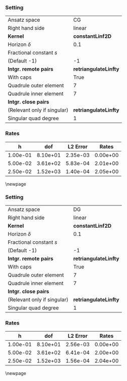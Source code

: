 ### Setting
| | |
| --- | --- |
| Ansatz space | CG |
| Right hand side | linear |
| **Kernel** | **constantLinf2D** |
| Horizon $\delta$ | 0.1 |
| Fractional constant $s$
(Default -1) | -1 |
| **Intgr. remote pairs** | **retriangulateLinfty** |
| With caps | True |
| Quadrule outer element | 7 |
| Quadrule inner element | 7 |
| **Intgr. close pairs**
(Relevant only if singular) | **retriangulateLinfty** |
| Singular quad degree | 1 |
### Rates
| h| dof| L2 Error| Rates| 
|---|---|---|---|
| 1.00e-01 | 8.10e+01 | 2.35e-03 | 0.00e+00 |
| 5.00e-02 | 3.61e+02 | 5.83e-04 | 2.01e+00 |
| 2.50e-02 | 1.52e+03 | 1.40e-04 | 2.05e+00 |
\newpage 
### Setting
| | |
| --- | --- |
| Ansatz space | DG |
| Right hand side | linear |
| **Kernel** | **constantLinf2D** |
| Horizon $\delta$ | 0.1 |
| Fractional constant $s$
(Default -1) | -1 |
| **Intgr. remote pairs** | **retriangulateLinfty** |
| With caps | True |
| Quadrule outer element | 7 |
| Quadrule inner element | 7 |
| **Intgr. close pairs**
(Relevant only if singular) | **retriangulateLinfty** |
| Singular quad degree | 1 |
### Rates
| h| dof| L2 Error| Rates| 
|---|---|---|---|
| 1.00e-01 | 8.10e+01 | 2.56e-03 | 0.00e+00 |
| 5.00e-02 | 3.61e+02 | 6.41e-04 | 2.00e+00 |
| 2.50e-02 | 1.52e+03 | 1.56e-04 | 2.04e+00 |
\newpage 
